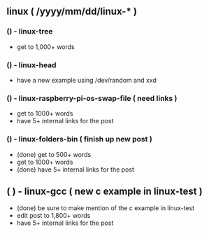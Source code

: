 <!--###### ########## ########## #######-->
## linux ( /yyyy/mm/dd/linux-* )
<!--###### ########## ########## #######-->

### () - linux-tree
* get to 1,000+ words

### () - linux-head
* have a new example using /dev/random and xxd

### () - linux-raspberry-pi-os-swap-file ( need links )
* get to 1000+ words
* have 5+ internal links for the post

### () - linux-folders-bin ( finish up new post )
* (done) get to 500+ words
* get to 1000+ words
* (done) have 5+ internal links for the post

## (  ) - linux-gcc ( new c example in linux-test )
* (done) be sure to make mention of the c example in linux-test
* edit post to 1,800+ words
* have 5+ internal links for the post

